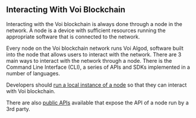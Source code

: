 ## Interacting With Voi Blockchain

Interacting with the Voi blockchain is always done through a node in the network. A node is a device with sufficient resources running the appropriate software that is connected to the network.

Every node on the Voi blockchain network runs Voi Algod, software built into the node that allows users to interact with the network. There are 3 main ways to interact with the network through a node. There is the Command Line Interface (CLI), a series of APIs and SDKs implemented in a number of languages.

Developers should [run a local instance of a node](node-runners/run-a-participation-node.md) so that they can interact with Voi blockchain. 

There are also [public APIs](developers/tools.md) available that expose the API of a node run by a 3rd party.
